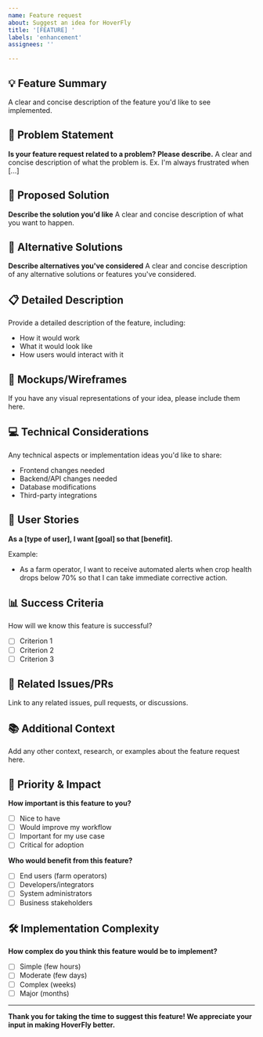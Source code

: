 ```yaml
---
name: Feature request
about: Suggest an idea for HoverFly
title: '[FEATURE] '
labels: 'enhancement'
assignees: ''

---
```


## 💡 Feature Summary
A clear and concise description of the feature you'd like to see implemented.

## 🎯 Problem Statement
**Is your feature request related to a problem? Please describe.**
A clear and concise description of what the problem is. Ex. I'm always frustrated when [...]

## 🚀 Proposed Solution
**Describe the solution you'd like**
A clear and concise description of what you want to happen.

## 🔄 Alternative Solutions
**Describe alternatives you've considered**
A clear and concise description of any alternative solutions or features you've considered.

## 📋 Detailed Description
Provide a detailed description of the feature, including:
- How it would work
- What it would look like
- How users would interact with it

## 🎨 Mockups/Wireframes
If you have any visual representations of your idea, please include them here.

## 💻 Technical Considerations
Any technical aspects or implementation ideas you'd like to share:
- Frontend changes needed
- Backend/API changes needed
- Database modifications
- Third-party integrations

## 👥 User Stories
**As a [type of user], I want [goal] so that [benefit].**

Example:
- As a farm operator, I want to receive automated alerts when crop health drops below 70% so that I can take immediate corrective action.

## 📊 Success Criteria
How will we know this feature is successful?
- [ ] Criterion 1
- [ ] Criterion 2
- [ ] Criterion 3

## 🔗 Related Issues/PRs
Link to any related issues, pull requests, or discussions.

## 📚 Additional Context
Add any other context, research, or examples about the feature request here.

## 🚦 Priority & Impact
**How important is this feature to you?**
- [ ] Nice to have
- [ ] Would improve my workflow
- [ ] Important for my use case
- [ ] Critical for adoption

**Who would benefit from this feature?**
- [ ] End users (farm operators)
- [ ] Developers/integrators
- [ ] System administrators
- [ ] Business stakeholders

## 🛠️ Implementation Complexity
**How complex do you think this feature would be to implement?**
- [ ] Simple (few hours)
- [ ] Moderate (few days)
- [ ] Complex (weeks)
- [ ] Major (months)

---

**Thank you for taking the time to suggest this feature! We appreciate your input in making HoverFly better.**